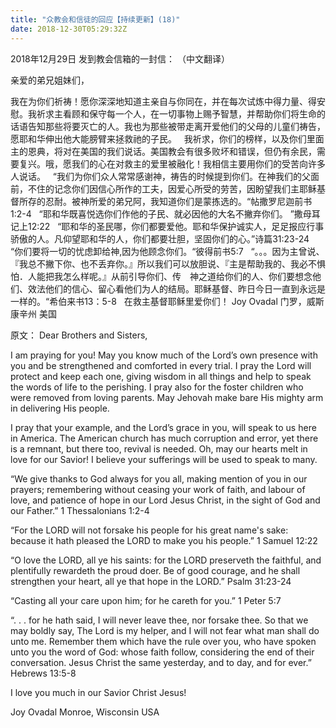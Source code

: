 ```yaml
---
title: "众教会和信徒的回应【持续更新】(18)"
date: 2018-12-30T05:29:32Z
---
```


2018年12月29日
发到教会信箱的一封信：
（中文翻译）

亲爱的弟兄姐妹们，

我在为你们祈祷！愿你深深地知道主亲自与你同在，并在每次试炼中得力量、得安慰。我祈求主看顾和保守每一个人，在一切事物上赐予智慧，并帮助你们将生命的话语告知那些将要灭亡的人。我也为那些被带走离开爱他们的父母的儿童们祷告，愿耶和华伸出他大能膀臂来拯救祂的子民。
 
我祈求，你们的榜样，以及你们里面主的恩典，将对在美国的我们说话。美国教会有很多败坏和错误，但仍有余民，需要复兴。哦，愿我们的心在对救主的爱里被融化！我相信主要用你们的受苦向许多人说话。
 
“我们为你们众人常常感谢神，祷告的时候提到你们。在神我们的父面前，不住的记念你们因信心所作的工夫，因爱心所受的劳苦，因盼望我们主耶稣基督所存的忍耐。被神所爱的弟兄阿，我知道你们是蒙拣选的。“帖撒罗尼迦前书1:2-4
 
“耶和华既喜悦选你们作他的子民、就必因他的大名不撇弃你们。 ”撒母耳记上12:22
 
“耶和华的圣民哪，你们都要爱他。耶和华保护诚实人，足足报应行事骄傲的人。凡仰望耶和华的人，你们都要壮胆，坚固你们的心。”诗篇31:23-24
 
“你们要将一切的忧虑卸给神,因为他顾念你们。“彼得前书5:7
 
“。。。因为主曾说、『我总不撇下你、也不丢弃你。』所以我们可以放胆说、『主是帮助我的、我必不惧怕．人能把我怎么样呢。』从前引导你们、传　神之道给你们的人、你们要想念他们、效法他们的信心、留心看他们为人的结局。耶稣基督、昨日今日一直到永远是一样的。“希伯来书13：5-8
 
在救主基督耶稣里爱你们！
Joy Ovadal
门罗，威斯康辛州
美国

原文：
Dear Brothers and Sisters,
 
I am praying for you! May you know much of the Lord’s own presence with you and be strengthened and comforted in every trial. I pray the Lord will protect and keep each one, giving wisdom in all things and help to speak the words of life to the perishing. I pray also for the foster children who were removed from loving parents. May Jehovah make bare His mighty arm in delivering His people.
 
I pray that your example, and the Lord’s grace in you, will speak to us here in America. The American church has much corruption and error, yet there is a remnant, but there too, revival is needed. Oh, may our hearts melt in love for our Savior! I believe your sufferings will be used to speak to many.
 
“We give thanks to God always for you all, making mention of you in our prayers; remembering without ceasing your work of faith, and labour of love, and patience of hope in our Lord Jesus Christ, in the sight of God and our Father.” 1 Thessalonians 1:2-4
 
“For the LORD will not forsake his people for his great name's sake: because it hath pleased the LORD to make you his people.” 1 Samuel 12:22
 
“O love the LORD, all ye his saints: for the LORD preserveth the faithful, and plentifully rewardeth the proud doer. Be of good courage, and he shall strengthen your heart, all ye that hope in the LORD.” Psalm 31:23-24
 
“Casting all your care upon him; for he careth for you.” 1 Peter 5:7
 
“. . . for he hath said, I will never leave thee, nor forsake thee. So that we may boldly say, The Lord is my helper, and I will not fear what man shall do unto me. Remember them which have the rule over you, who have spoken unto you the word of God: whose faith follow, considering the end of their conversation. Jesus Christ the same yesterday, and to day, and for ever.” Hebrews 13:5-8
 
I love you much in our Savior Christ Jesus!
 
Joy Ovadal
Monroe, Wisconsin
USA